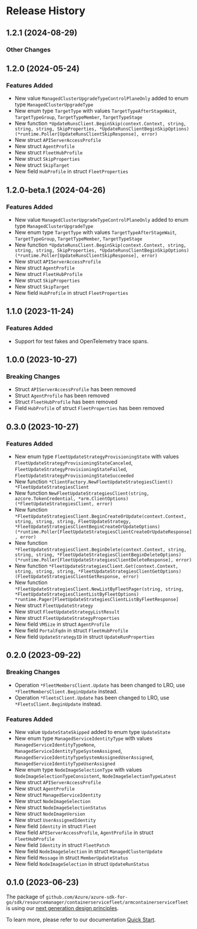 # Release History

## 1.2.1 (2024-08-29)
### Other Changes


## 1.2.0 (2024-05-24)
### Features Added

- New value `ManagedClusterUpgradeTypeControlPlaneOnly` added to enum type `ManagedClusterUpgradeType`
- New enum type `TargetType` with values `TargetTypeAfterStageWait`, `TargetTypeGroup`, `TargetTypeMember`, `TargetTypeStage`
- New function `*UpdateRunsClient.BeginSkip(context.Context, string, string, string, SkipProperties, *UpdateRunsClientBeginSkipOptions) (*runtime.Poller[UpdateRunsClientSkipResponse], error)`
- New struct `APIServerAccessProfile`
- New struct `AgentProfile`
- New struct `FleetHubProfile`
- New struct `SkipProperties`
- New struct `SkipTarget`
- New field `HubProfile` in struct `FleetProperties`


## 1.2.0-beta.1 (2024-04-26)
### Features Added

- New value `ManagedClusterUpgradeTypeControlPlaneOnly` added to enum type `ManagedClusterUpgradeType`
- New enum type `TargetType` with values `TargetTypeAfterStageWait`, `TargetTypeGroup`, `TargetTypeMember`, `TargetTypeStage`
- New function `*UpdateRunsClient.BeginSkip(context.Context, string, string, string, SkipProperties, *UpdateRunsClientBeginSkipOptions) (*runtime.Poller[UpdateRunsClientSkipResponse], error)`
- New struct `APIServerAccessProfile`
- New struct `AgentProfile`
- New struct `FleetHubProfile`
- New struct `SkipProperties`
- New struct `SkipTarget`
- New field `HubProfile` in struct `FleetProperties`


## 1.1.0 (2023-11-24)
### Features Added

- Support for test fakes and OpenTelemetry trace spans.


## 1.0.0 (2023-10-27)
### Breaking Changes

- Struct `APIServerAccessProfile` has been removed
- Struct `AgentProfile` has been removed
- Struct `FleetHubProfile` has been removed
- Field `HubProfile` of struct `FleetProperties` has been removed


## 0.3.0 (2023-10-27)
### Features Added

- New enum type `FleetUpdateStrategyProvisioningState` with values `FleetUpdateStrategyProvisioningStateCanceled`, `FleetUpdateStrategyProvisioningStateFailed`, `FleetUpdateStrategyProvisioningStateSucceeded`
- New function `*ClientFactory.NewFleetUpdateStrategiesClient() *FleetUpdateStrategiesClient`
- New function `NewFleetUpdateStrategiesClient(string, azcore.TokenCredential, *arm.ClientOptions) (*FleetUpdateStrategiesClient, error)`
- New function `*FleetUpdateStrategiesClient.BeginCreateOrUpdate(context.Context, string, string, string, FleetUpdateStrategy, *FleetUpdateStrategiesClientBeginCreateOrUpdateOptions) (*runtime.Poller[FleetUpdateStrategiesClientCreateOrUpdateResponse], error)`
- New function `*FleetUpdateStrategiesClient.BeginDelete(context.Context, string, string, string, *FleetUpdateStrategiesClientBeginDeleteOptions) (*runtime.Poller[FleetUpdateStrategiesClientDeleteResponse], error)`
- New function `*FleetUpdateStrategiesClient.Get(context.Context, string, string, string, *FleetUpdateStrategiesClientGetOptions) (FleetUpdateStrategiesClientGetResponse, error)`
- New function `*FleetUpdateStrategiesClient.NewListByFleetPager(string, string, *FleetUpdateStrategiesClientListByFleetOptions) *runtime.Pager[FleetUpdateStrategiesClientListByFleetResponse]`
- New struct `FleetUpdateStrategy`
- New struct `FleetUpdateStrategyListResult`
- New struct `FleetUpdateStrategyProperties`
- New field `VMSize` in struct `AgentProfile`
- New field `PortalFqdn` in struct `FleetHubProfile`
- New field `UpdateStrategyID` in struct `UpdateRunProperties`


## 0.2.0 (2023-09-22)
### Breaking Changes

- Operation `*FleetMembersClient.Update` has been changed to LRO, use `*FleetMembersClient.BeginUpdate` instead.
- Operation `*FleetsClient.Update` has been changed to LRO, use `*FleetsClient.BeginUpdate` instead.

### Features Added

- New value `UpdateStateSkipped` added to enum type `UpdateState`
- New enum type `ManagedServiceIdentityType` with values `ManagedServiceIdentityTypeNone`, `ManagedServiceIdentityTypeSystemAssigned`, `ManagedServiceIdentityTypeSystemAssignedUserAssigned`, `ManagedServiceIdentityTypeUserAssigned`
- New enum type `NodeImageSelectionType` with values `NodeImageSelectionTypeConsistent`, `NodeImageSelectionTypeLatest`
- New struct `APIServerAccessProfile`
- New struct `AgentProfile`
- New struct `ManagedServiceIdentity`
- New struct `NodeImageSelection`
- New struct `NodeImageSelectionStatus`
- New struct `NodeImageVersion`
- New struct `UserAssignedIdentity`
- New field `Identity` in struct `Fleet`
- New field `APIServerAccessProfile`, `AgentProfile` in struct `FleetHubProfile`
- New field `Identity` in struct `FleetPatch`
- New field `NodeImageSelection` in struct `ManagedClusterUpdate`
- New field `Message` in struct `MemberUpdateStatus`
- New field `NodeImageSelection` in struct `UpdateRunStatus`


## 0.1.0 (2023-06-23)

The package of `github.com/Azure/azure-sdk-for-go/sdk/resourcemanager/containerservicefleet/armcontainerservicefleet` is using our [next generation design principles](https://azure.github.io/azure-sdk/general_introduction.html).

To learn more, please refer to our documentation [Quick Start](https://aka.ms/azsdk/go/mgmt).